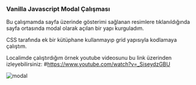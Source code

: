 ### Vanilla Javascript Modal Çalışması

Bu çalışmamda sayfa üzerinde gösterimi sağlanan resimlere tıklanıldığında sayfa ortasında modal olarak açılan bir yapı kurguladım. 

CSS tarafında ek bir kütüphane kullanmayıp grid yapısıyla kodlamaya çalıştım.

Localimde çalıştırdığım örnek youtube videosunu bu link üzerinden izleyebilirsiniz:
#https://www.youtube.com/watch?v=_SiseydzGBU

![modal](https://user-images.githubusercontent.com/103066696/218688176-8459253a-2366-4a2a-9af8-ed4e57bc3aea.jpg)
